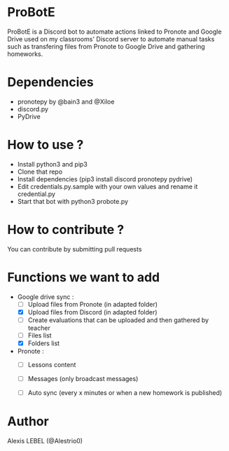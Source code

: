 # ProBotE
ProBotE is a Discord bot to automate actions linked to Pronote and Google Drive used on my classrooms' Discord server to automate manual tasks such as
transfering files from Pronote to Google Drive and gathering homeworks.

# Dependencies
- pronotepy by @bain3 and @Xiloe
- discord.py
- PyDrive

# How to use ?
- Install python3 and pip3
- Clone that repo
- Install dependencies (pip3 install discord pronotepy pydrive)
- Edit credentials.py.sample with your own values and rename it credential.py
- Start that bot with python3 probote.py

# How to contribute ?
You can contribute by submitting pull requests

# Functions we want to add
- Google drive sync :
  - [ ] Upload files from Pronote (in adapted folder)
  - [x] Upload files from Discord (in adapted folder)
  - [ ] Create evaluations that can be uploaded and then gathered by teacher
  - [ ] Files list
  - [x] Folders list

- Pronote :
  - [ ] Lessons content
  - [ ] Messages (only broadcast messages)
  - [ ] Auto sync (every x minutes or when a new homework is published)


# Author
Alexis LEBEL (@Alestrio0)
